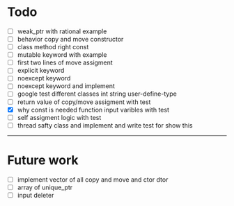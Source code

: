 # Todo
* [ ] weak_ptr with rational example
* [ ] behavior copy and move constructor 
* [ ] class method right const
* [ ] mutable keyword with example
* [ ] first two lines of move assigment 
* [ ] explicit keyword 
* [ ] noexcept keyword 
* [ ] noexcept keyword and implement
* [ ] google test different classes int string user-define-type 
* [ ] return value of copy/move assigment with test 
* [X] why const is needed function input varibles with test 
* [ ] self assigment logic with test  
* [ ] thread safty class and implement and write test for show this 

---
# Future work 
* [ ] implement vector of all copy and move and ctor dtor
* [ ] array of unique_ptr
* [ ] input deleter 